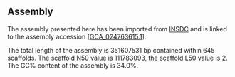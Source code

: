**Assembly**
--------

The assembly presented here has been imported from [INSDC](http://www.insdc.org) and is linked to the assembly accession [[GCA\_024763615.1](http://www.ebi.ac.uk/ena/data/view/GCA_024763615.1)].

The total length of the assembly is 351607531 bp contained within 645 scaffolds.
The scaffold N50 value is 111783093, the scaffold L50 value is 2.
The GC% content of the assembly is 34.0%.
